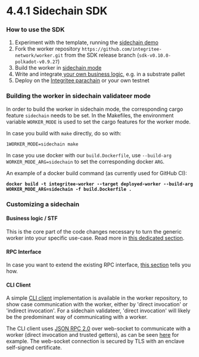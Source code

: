 # 4.4.1 Sidechain SDK

### **How to use the SDK**

1. Experiment with the template, running the [sidechain demo](../4.6-demos/4.6.1-sidechain-demo.md)​
2. Fork the worker repository `https://github.com/integritee-network/worker.git` from the SDK release branch (`sdk-v0.10.0-polkadot-v0.9.27`)
3. Build the worker in [sidechain mode](4.4.1-sidechain-sdk.md#building-the-worker-in-sidechain-validateer-mode-a-hrefbuild-sidechain-mode-idbuild-sidechain-modea)
4. Write and integrate[ your own business logic](4.4.4-custom-business-logic-stf/), e.g. in a substrate pallet
5. Deploy on the [Integritee parachain](4.4.7-integritee-parachain-integration.md) or your own testnet

### **Building the worker in sidechain validateer mode** <a href="#build-sidechain-mode" id="build-sidechain-mode"></a>

In order to build the worker in sidechain mode, the corresponding cargo feature `sidechain` needs to be set. In the Makefiles, the environment variable `WORKER_MODE` is used to set the cargo features for the worker mode.

In case you build with `make` directly, do so with:

`1WORKER_MODE=sidechain make`

In case you use docker with our `build.Dockerfile`, use `--build-arg WORKER_MODE_ARG=sidechain` to set the corresponding docker `ARG`.

An example of a docker build command (as currently used for GitHub CI):

<pre data-line-numbers><code><strong>docker build -t integritee-worker --target deployed-worker --build-arg WORKER_MODE_ARG=sidechain -f build.Dockerfile .</strong></code></pre>



### **Customizing a sidechain**

#### **Business logic / STF**

This is the core part of the code changes necessary to turn the generic worker into your specific use-case. Read more in [this dedicated section](4.4.4-custom-business-logic-stf/).

#### **RPC Interface**

In case you want to extend the existing RPC interface, [this section](4.4.6-rpc-interface.md) tells you how.

#### **CLI Client**

A simple [CLI client](https://github.com/integritee-network/worker/tree/master/cli) implementation is available in the worker repository, to show case communication with the worker, either by 'direct invocation' or 'indirect invocation'. For a sidechain validateer, 'direct invocation' will likely be the predominant way of communicating with a worker.

The CLI client uses [JSON RPC 2.0](https://www.jsonrpc.org/specification) over web-socket to communicate with a worker (direct invocation and trusted getters), as can be seen [here](https://github.com/integritee-network/worker/blob/a9a5afdb2de093de0062d7cb7ad302b8501e24a0/cli/src/trusted\_operation.rs#L226) for example. The web-socket connection is secured by TLS with an enclave self-signed certificate.
